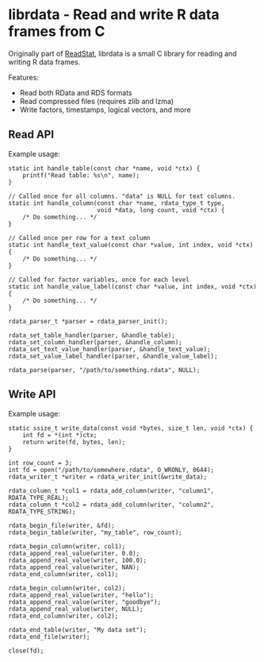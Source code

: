 # librdata - Read and write R data frames from C

Originally part of [ReadStat](https://github.com/WizardMac/librdata), librdata
is a small C library for reading and writing R data frames.

Features:

* Read both RData and RDS formats
* Read compressed files (requires zlib and lzma)
* Write factors, timestamps, logical vectors, and more

## Read API

Example usage:

```{C}
static int handle_table(const char *name, void *ctx) {
    printf("Read table: %s\n", name);
}

// Called once for all columns. "data" is NULL for text columns.
static int handle_column(const char *name, rdata_type_t type,
                         void *data, long count, void *ctx) {
    /* Do something... */
}

// Called once per row for a text column
static int handle_text_value(const char *value, int index, void *ctx) {
    /* Do something... */
}

// Called for factor variables, once for each level
static int handle_value_label(const char *value, int index, void *ctx) {
    /* Do something... */
}

rdata_parser_t *parser = rdata_parser_init();

rdata_set_table_handler(parser, &handle_table);
rdata_set_column_handler(parser, &handle_column);
rdata_set_text_value_handler(parser, &handle_text_value);
rdata_set_value_label_handler(parser, &handle_value_label);

rdata_parse(parser, "/path/to/something.rdata", NULL);
```

## Write API

Example usage:

```{C}
static ssize_t write_data(const void *bytes, size_t len, void *ctx) {
    int fd = *(int *)ctx;
    return write(fd, bytes, len);
}

int row_count = 3;
int fd = open("/path/to/somewhere.rdata", O_WRONLY, 0644);
rdata_writer_t *writer = rdata_writer_init(&write_data);

rdata_column_t *col1 = rdata_add_column(writer, "column1", RDATA_TYPE_REAL);
rdata_column_t *col2 = rdata_add_column(writer, "column2", RDATA_TYPE_STRING);

rdata_begin_file(writer, &fd);
rdata_begin_table(writer, "my_table", row_count);

rdata_begin_column(writer, col1);
rdata_append_real_value(writer, 0.0);
rdata_append_real_value(writer, 100.0);
rdata_append_real_value(writer, NAN);
rdata_end_column(writer, col1);

rdata_begin_column(writer, col2);
rdata_append_real_value(writer, "hello");
rdata_append_real_value(writer, "goodbye");
rdata_append_real_value(writer, NULL);
rdata_end_column(writer, col2);

rdata_end_table(writer, "My data set");
rdata_end_file(writer);

close(fd);

```
